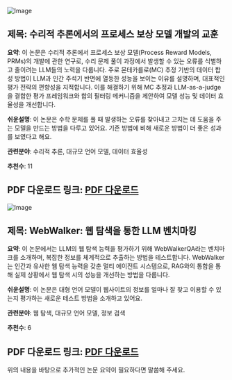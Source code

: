 ![Image](https://cdn-thumbnails.huggingface.co/social-thumbnails/papers/2501.07301.png)
## 제목: 수리적 추론에서의 프로세스 보상 모델 개발의 교훈
**요약**: 이 논문은 수리적 추론에서 프로세스 보상 모델(Process Reward Models, PRMs)의 개발에 관한 연구로, 수리 문제 풀이 과정에서 발생할 수 있는 오류를 식별하고 줄이려는 LLM들의 노력을 다룹니다. 주로 몬테카를로(MC) 추정 기반의 데이터 합성 방법이 LLM과 인간 주석기 반면에 열등한 성능을 보이는 이유를 설명하며, 대표적인 평가 전략의 편향성을 지적합니다. 이를 해결하기 위해 MC 추정과 LLM-as-a-judge을 결합한 평가 프레임워크와 합의 필터링 메커니즘을 제안하여 모델 성능 및 데이터 효율성을 개선합니다.

**쉬운설명**: 이 논문은 수학 문제를 풀 때 발생하는 오류를 찾아내고 고치는 데 도움을 주는 모델을 만드는 방법을 다루고 있어요. 기존 방법에 비해 새로운 방법이 더 좋은 성과를 보였다고 해요.

**관련분야**: 수리적 추론, 대규모 언어 모델, 데이터 효율성

**추천수**: 11

**PDF 다운로드 링크**: [PDF 다운로드](https://arxiv.org/pdf/2501.07301)
---

![Image](https://cdn-thumbnails.huggingface.co/social-thumbnails/papers/2501.07572.png)
## 제목: WebWalker: 웹 탐색을 통한 LLM 벤치마킹
**요약**: 이 논문에서는 LLM의 웹 탐색 능력을 평가하기 위해 WebWalkerQA라는 벤치마크를 소개하며, 복잡한 정보를 체계적으로 추출하는 방법을 테스트합니다. WebWalker는 인간과 유사한 웹 탐색 능력을 갖춘 멀티 에이전트 시스템으로, RAG와의 통합을 통해 실제 상황에서 웹 탐색 시의 성능을 개선하는 방법을 다룹니다.

**쉬운설명**: 이 논문은 대형 언어 모델이 웹사이트의 정보를 얼마나 잘 찾고 이용할 수 있는지 평가하는 새로운 테스트 방법을 소개하고 있어요. 

**관련분야**: 웹 탐색, 대규모 언어 모델, 정보 검색

**추천수**: 6

**PDF 다운로드 링크**: [PDF 다운로드](https://arxiv.org/pdf/2501.07572)
---

위의 내용을 바탕으로 추가적인 논문 요약이 필요하다면 말씀해 주세요.